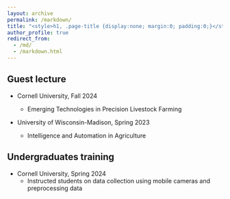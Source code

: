 ```yaml
---
layout: archive
permalink: /markdown/
title: "<style>h1, .page-title {display:none; margin:0; padding:0;}</style>"
author_profile: true
redirect_from: 
  - /md/
  - /markdown.html
---
```


## Guest lecture


* Cornell University, Fall 2024
  * Emerging Technologies in Precision Livestock Farming

* University of Wisconsin-Madison, Spring 2023
  * Intelligence and Automation in Agriculture

## Undergraduates training

* Cornell University, Spring 2024
  *  Instructed students on data collection using mobile cameras and preprocessing data

